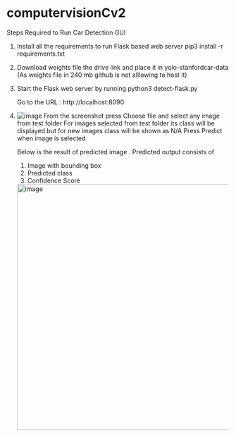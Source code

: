 # computervisionCv2

Steps Required to Run Car Detection GUI

1. Install all the requirements to run Flask based web server
   pip3 install -r requirements.txt

2. Download weights file the drive link 
   and place it in yolo-stanfordcar-data
   (As weights file in 240 mb github is not alllowing to host it)

3. Start the Flask web server by running
   python3 detect-flask.py

   Go to the URL : http://localhost:8090

4. ![image](https://user-images.githubusercontent.com/11522867/164389365-222fbafe-d95d-4bb7-882c-234238a98964.png)
    From the screenshot press Choose file and select any image from test folder
    For images selected from test folder its class will be displayed but for new images class will be shown as N/A
    Press Predict when image is selected
    
    Below is the result of predicted image . 
    Predicted output consists of 
    1. Image with bounding box
    2. Predicted class
    3. Confidence Score
    
    <img width="558" alt="image" src="https://user-images.githubusercontent.com/11522867/164390065-8958d162-83f6-43ce-befc-e7bb9c9afc87.png">
